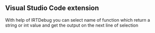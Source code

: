 ## Visual Studio Code extension

With help of IRTDebug you can select name of function which return a string or int value and get the output on the next line of selection 
